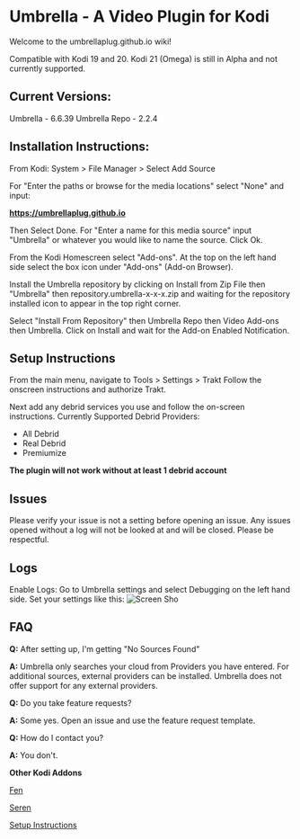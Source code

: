 # Umbrella - A Video Plugin for Kodi

Welcome to the umbrellaplug.github.io wiki!

Compatible with Kodi 19 and 20.
Kodi 21 (Omega) is still in Alpha and not currently supported.


## Current Versions:
Umbrella - 6.6.39
Umbrella Repo - 2.2.4

## Installation Instructions:
From Kodi:
System > File Manager > Select Add Source

For "Enter the paths or browse for the media locations" select "None" and input:

**https://umbrellaplug.github.io**

Then Select Done. For "Enter a name for this media source" input "Umbrella" or whatever you would like to name the source.
Click Ok.

From the Kodi Homescreen select "Add-ons".
At the top on the left hand side select the box icon under "Add-ons" (Add-on Browser).

Install the Umbrella repository by clicking on Install from Zip File then "Umbrella" then repository.umbrella-x-x-x.zip and waiting for the repository installed icon to appear in the top right corner.

Select "Install From Repository" then Umbrella Repo then Video Add-ons then Umbrella. Click on Install and wait for the Add-on Enabled Notification.

## Setup Instructions

From the main menu, navigate to Tools > Settings > Trakt
Follow the onscreen instructions and authorize Trakt.

Next add any debrid services you use and follow the on-screen instructions.
Currently Supported Debrid Providers:
- All Debrid
- Real Debrid
- Premiumize

**The plugin will not work without at least 1 debrid account**

## Issues
Please verify your issue is not a setting before opening an issue. Any issues opened without a log will not be looked at and will be closed. Please be respectful. 

## Logs
Enable Logs: Go to Umbrella settings and select Debugging on the left hand side.
Set your settings like this:
![Screen Sho](https://user-images.githubusercontent.com/107957815/177895894-eb3f68cb-cd83-4d05-b033-6588579f2ce5.png)

## FAQ

**Q:** After setting up, I'm getting "No Sources Found"

**A:** Umbrella only searches your cloud from Providers you have entered. For additional sources, external providers can be installed. Umbrella does not offer support for any external providers.


**Q:** Do you take feature requests?

**A:** Some yes. Open an issue and use the feature request template.


**Q:** How do I contact you?

**A:** You don't.



**Other Kodi Addons**

[Fen](https://github.com/Tikipeter/repository.tikipeter)

[Seren](https://github.com/nixgates/)

[Setup Instructions](https://github.com/umbrellaplug/umbrellaplug.github.io/wiki#setup-instructions)
